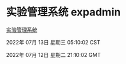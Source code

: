 # 实验管理系统 expadmin
[实验管理系统](http://219.139.198.62:56808/expadmin-782313d2-e1b1-4ea7-932e-3a55e6a1a4d0/)

2022年 07月 13日 星期三 05:10:02 CST

2022年 07月 12日 星期二 21:10:02 GMT
